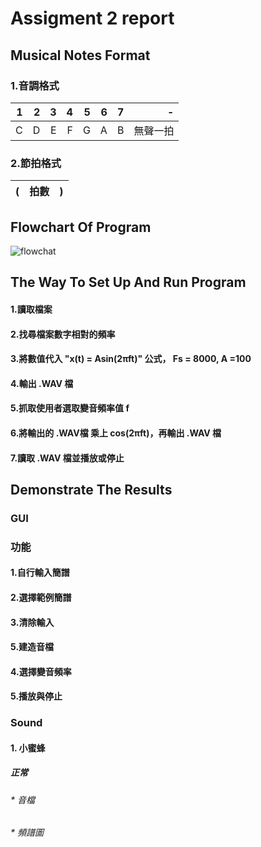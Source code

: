 # Assigment 2 report
## Musical Notes Format
### 1.音調格式
| 1 | 2 | 3 | 4 | 5 | 6 | 7 | -  |
|--:|--:|--:|--:|--:|--:|--:|---:|
| C | D | E | F | G | A | B | 無聲一拍 |

### 2.節拍格式
| (　拍數　) |
|--:|
## Flowchart Of Program
![flowchat](https://user-images.githubusercontent.com/32957934/33889790-3ad240e4-df8c-11e7-9596-c18655be0379.JPG)

## The Way To Set Up And Run Program

#### 1.讀取檔案
#### 2.找尋檔案數字相對的頻率
#### 3.將數值代入 "x(t) = Asin(2πft)" 公式， Fs = 8000, A =100
#### 4.輸出 .WAV 檔
#### 5.抓取使用者選取變音頻率值 f 
#### 6.將輸出的 .WAV檔 乘上 cos(2πft)，再輸出 .WAV 檔
#### 7.讀取 .WAV 檔並播放或停止

## Demonstrate The Results
### GUI


### 功能

#### 1.自行輸入簡譜

#### 2.選擇範例簡譜

#### 3.清除輸入

#### 5.建造音檔

#### 4.選擇變音頻率

#### 5.播放與停止

### Sound
#### 1. 小蜜蜂
##### 正常
###### * 音檔
###### * 頻譜圖

